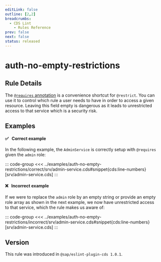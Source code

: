 ```yaml
---
editLink: false
outline: [2,2]
breadcrumbs:
  - CDS Lint
    - Rules Reference
prev: false
next: false
status: released
---
```


<script setup>
  import PlaygroundBadge from '../components/PlaygroundBadge.vue'
</script>

# auth-no-empty-restrictions

## Rule Details

The [`@requires` annotation](../../../guides/security/authorization#requires) is a convenience shortcut for `@restrict`. You can use it to control which rule a user needs to have in order to access a given resource. Leaving this field empty is dangerous as it leads to unrestricted access to that service which is a security risk.

## Examples

#### ✅ &nbsp; Correct example

In the following example, the `AdminService` is correctly setup with `@requires` given the `admin` role:

::: code-group
<<< ../examples/auth-no-empty-restrictions/correct/srv/admin-service.cds#snippet{cds:line-numbers} [srv/admin-service.cds]
:::
<PlaygroundBadge
  name="auth-no-empty-restrictions"
  kind="correct"
  :rules="{'@sap/cds/auth-no-empty-restrictions': ['error', 'show']}"
  :files="['srv/admin-service.cds', 'db/schema.cds']"
/>

#### ❌ &nbsp; Incorrect example

If we were to replace the `admin` role by an empty string or provide an empty role array as shown in the next example,
we now have unrestricted access to that service, which the rule makes us aware of:

::: code-group
<<< ../examples/auth-no-empty-restrictions/incorrect/srv/admin-service.cds#snippet{cds:line-numbers} [srv/admin-service.cds]
:::
<PlaygroundBadge
  name="auth-no-empty-restrictions"
  kind="incorrect"
  :rules="{'@sap/cds/auth-no-empty-restrictions': ['error', 'show']}"
  :files="['srv/admin-service.cds', 'db/schema.cds']"
/>

## Version
This rule was introduced in `@sap/eslint-plugin-cds 1.0.1`.
